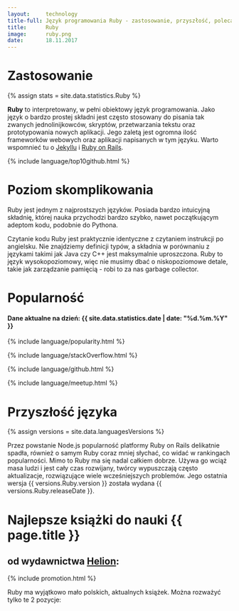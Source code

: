 ```yaml
---
layout:     technology
title-full: Język programowania Ruby - zastosowanie, przyszłość, polecane książki
title:      Ruby
image:		ruby.png
date:       18.11.2017
---
```


# Zastosowanie

{% assign stats = site.data.statistics.Ruby %}

**Ruby** to interpretowany, w pełni obiektowy język programowania. Jako język o bardzo prostej składni jest często stosowany do pisania tak zwanych jednolinijkowców, skryptów, przetwarzania tekstu oraz prototypowania nowych aplikacji. Jego zaletą jest ogromna ilość frameworków webowych oraz aplikacji napisanych w tym języku. Warto wspomnieć tu o [Jekyllu](/technologie/jekyll) i [Ruby on Rails](/technologie/rubyonrails).

{% include language/top10github.html %}

# Poziom skomplikowania

Ruby jest jednym z najprostszych języków. Posiada bardzo intuicyjną składnię, której nauka przychodzi bardzo szybko, nawet początkującym adeptom kodu, podobnie do Pythona.

Czytanie kodu Ruby jest praktycznie identyczne z czytaniem instrukcji po angielsku. Nie znajdziemy definicji typów, a składnia w porównaniu z językami takimi jak Java czy C++ jest maksymalnie uproszczona. Ruby to język wysokopoziomowy, więc nie musimy dbać o niskopoziomowe detale, takie jak zarządzanie pamięcią - robi to za nas garbage collector.

# Popularność

<h4>Dane aktualne na dzień: {{ site.data.statistics.date | date: "%d.%m.%Y"  }}</h4>

{% include language/popularity.html %}

{% include language/stackOverflow.html %}

{% include language/github.html %}

{% include language/meetup.html %}

# Przyszłość języka

{% assign versions = site.data.languagesVersions %}

Przez powstanie Node.js popularność platformy Ruby on Rails delikatnie spadła, również o samym Ruby coraz mniej słychać, co widać w rankingach popularności. Mimo to Ruby ma się nadal całkiem dobrze. Używa go wciąż masa ludzi i jest cały czas rozwijany, twórcy wypuszczają często aktualizacje, rozwiązujące wiele wcześniejszych problemów. Jego ostatnia wersja {{ versions.Ruby.version }} została wydana {{ versions.Ruby.releaseDate }}.

# Najlepsze książki do nauki {{ page.title }}
## od wydawnictwa [Helion](https://helion.pl/view/9102Q):

{% include promotion.html %}

Ruby ma wyjątkowo mało polskich, aktualnych książek. Można rozważyć tylko te 2 pozycje:

<div class="book">
    <script src="https://helion.pl/plugins/new/ksiazkasm.phi?id=rubprp&nr=9102Q&size=181&utf8=1"></script>
</div>

<div class="book">
    <script src="https://helion.pl/plugins/new/ksiazkasm.phi?id=a_03cd&nr=9102Q&size=181&utf8=1"></script>
</div>